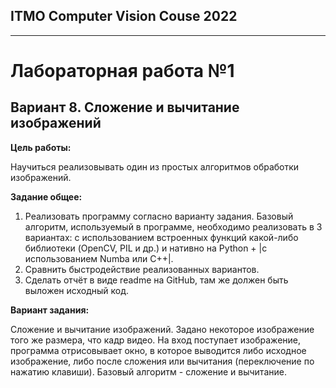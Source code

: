 ## ITMO Computer Vision Couse 2022

---



# Лабораторная работа №1



## Вариант 8. Сложение и вычитание изображений

**Цель работы:** 

Научиться реализовывать один из простых алгоритмов обработки
изображений.



**Задание общее:** 

1. Реализовать программу согласно варианту задания. Базовый алгоритм,
   используемый в программе, необходимо реализовать в 3 вариантах: с
   использованием встроенных функций какой-либо библиотеки (OpenCV,
   PIL и др.) и нативно на Python + |с использованием Numba или C++|.
2. Сравнить быстродействие реализованных вариантов.
3. Сделать отчёт в виде readme на GitHub, там же должен быть выложен
   исходный код.
   
   

**Вариант задания:**

Сложение и вычитание изображений. Задано некоторое изображение
того же размера, что кадр видео. На вход поступает изображение,
программа отрисовывает окно, в которое выводится либо исходное
изображение, либо после сложения или вычитания (переключение по
нажатию клавиши). Базовый алгоритм - сложение и вычитание.
